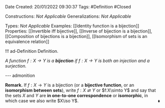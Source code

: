 <br />
<br />

Date Created: 20/01/2022 09:30:37
Tags: #Definition #Closed 

Constructions: _Not Applicable_
Generalizations: _Not Applicable_

Types: _Not Applicable_
Examples: [[Identity function is a bijection]] 
Properties: [[Invertible iff bijective]], [[Inverse of bijection is a bijection]], [[Composition of bijections is a bijection]], [[Isomorphism of sets is an equivalence relation]]

!!! ad-Definition Definition.

_A function $f:X\to Y$ is a **bijection** if $f:X\to Y$ is both an injection and a surjection._

--- admonition

**Remark.** If $f:X\to Y$ is a bijection (or a **bijective function**, or an **isomorphism between sets**), write $f:X\rightleftarrows Y$ or $f:X\simto Y$ and say that the sets $X$ and $Y$ are **in one-to-one correspondence** or **isomorphic**, in which case we also write $X\iso Y$.<span style="float:right;">$\blacklozenge$</span>
